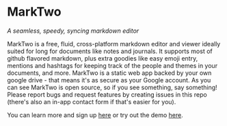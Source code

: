 # MarkTwo

_A seamless, speedy, syncing markdown editor_

MarkTwo is a free, fluid, cross-platform markdown editor and viewer ideally suited for long for documents like notes and journals. It supports most of github flavored markdown, plus extra goodies like easy emoji entry, mentions and hashtags for keeping track of the people and themes in your documents, and more. MarkTwo is a static web app backed by your own google drive - that means it's as secure as your Google account. As you can see MarkTwo is open source, so if you see something, say something! Please report bugs and request features by creating issues in this repo (there's also an in-app contact form if that's easier for you).

You can learn more and sign up [here](https://marktwo.app) or try out the demo [here](https://marktwo.app/try-it-now).
